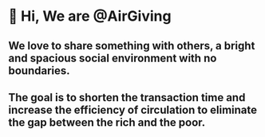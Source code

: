 # 👋 Hi, We are @AirGiving

## We love to share something with others, a bright and spacious social environment with no boundaries.
## The goal is to shorten the transaction time and increase the efficiency of circulation to eliminate the gap between the rich and the poor.

<!---
AirGiving/AirGiving is a ✨ special ✨ repository because its `README.md` (this file) appears on your GitHub profile.
You can click the Preview link to take a look at your changes.
--->
